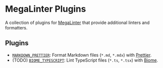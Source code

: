 # MegaLinter Plugins

A collection of plugins for [MegaLinter](https://megalinter.io) that provide additional linters and formatters.

## Plugins

- [`MARKDOWN_PRETTIER`](./plugins/markdown-prettier/): Format Markdown files (`*.md`, `*.mdx`) with [Prettier](https://prettier.io).
- (TODO) [`BIOME_TYPESCRIPT`](./plugins/biome-typescript/): Lint TypeScript files (`*.ts`, `*.tsx`) with [Biome](https://biomejs.dev).
